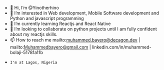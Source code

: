 - 👋 Hi, I’m @Yinotherhino
- 👀 I’m interested in Web development, Mobile Software development and Python and javascript programming
- 🌱 I’m currently learning Reactjs and React Native
- 💞️ I’m looking to collaborate on python projects until I am fully confident about my reactjs skills.
- 📫 How to reach me mailto:muhammed.bayero@decagon.dev | mailto:Muhammedbayero@gmail.com | linkedin.com/in/muhammed-bolaji-51781a11b
-     I'm at Lagos, Nigeria
<!---
Yinotherhino/Yinotherhino is a ✨ special ✨ repository because its `README.md` (this file) appears on your GitHub profile.
You can click the Preview link to take a look at your changes.
--->
